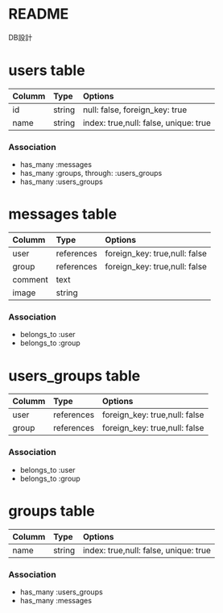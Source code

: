 # README

DB設計

# users table
|Columm|Type|Options|
| :------------- | :------------- |:------------- |
|id|string|null: false, foreign_key: true|
|name|string|index: true,null: false, unique: true|




### Association
- has_many :messages
- has_many :groups, through: :users_groups
- has_many :users_groups

# messages table

|Columm|Type|Options|
| :------------- | :------------- |:------------- |
|user|references|foreign_key: true,null: false|
|group|references|foreign_key: true,null: false|
|comment|text| |
|image|string| |
### Association
- belongs_to :user
- belongs_to :group



# users_groups table
|Columm|Type|Options|
| :------------- | :------------- |:------------- |
|user|references|foreign_key: true,null: false|
|group|references|foreign_key: true,null: false|



### Association
- belongs_to :user
- belongs_to :group

# groups table
|Columm|Type|Options|
| :------------- | :------------- |:------------- |
|name|string|index: true,null: false, unique: true|

### Association
- has_many :users_groups
- has_many :messages
